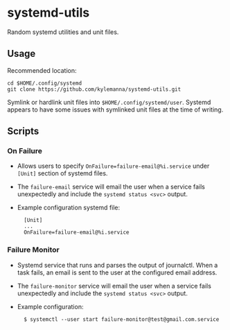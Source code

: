 # systemd-utils

Random systemd utilities and unit files.

## Usage

Recommended location:

    cd $HOME/.config/systemd
    git clone https://github.com/kylemanna/systemd-utils.git

Symlink or hardlink unit files into `$HOME/.config/systemd/user`.  Systemd appears to have some issues with symlinked unit files at the time of writing.

## Scripts

### On Failure

* Allows users to specify `OnFailure=failure-email@%i.service` under `[Unit]` section of systemd files.
* The `failure-email` service will email the user when a service fails unexpectedly and include the `systemd status <svc>` output.
* Example configuration systemd file:

        [Unit]
        ...
        OnFailure=failure-email@%i.service


### Failure Monitor

* Systemd service that runs and parses the output of journalctl.  When a task fails, an email is sent to the user at the configured email address.
* The `failure-monitor` service will email the user when a service fails unexpectedly and include the `systemd status <svc>` output.
* Example configuration:

        $ systemctl --user start failure-monitor@test@gmail.com.service
